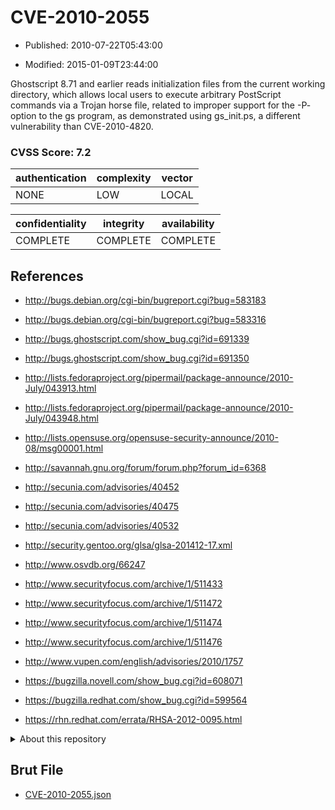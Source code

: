 # CVE-2010-2055

- Published: 2010-07-22T05:43:00

- Modified: 2015-01-09T23:44:00

Ghostscript 8.71 and earlier reads initialization files from the current working directory, which allows local users to execute arbitrary PostScript commands via a Trojan horse file, related to improper support for the -P- option to the gs program, as demonstrated using gs_init.ps, a different vulnerability than CVE-2010-4820.

### CVSS Score: **7.2**

| authentication | complexity | vector |
| --- | --- | --- |
| NONE | LOW | LOCAL |

| confidentiality | integrity | availability |
| --- | --- | --- |
| COMPLETE | COMPLETE | COMPLETE |

## References

* http://bugs.debian.org/cgi-bin/bugreport.cgi?bug=583183

* http://bugs.debian.org/cgi-bin/bugreport.cgi?bug=583316

* http://bugs.ghostscript.com/show_bug.cgi?id=691339

* http://bugs.ghostscript.com/show_bug.cgi?id=691350

* http://lists.fedoraproject.org/pipermail/package-announce/2010-July/043913.html

* http://lists.fedoraproject.org/pipermail/package-announce/2010-July/043948.html

* http://lists.opensuse.org/opensuse-security-announce/2010-08/msg00001.html

* http://savannah.gnu.org/forum/forum.php?forum_id=6368

* http://secunia.com/advisories/40452

* http://secunia.com/advisories/40475

* http://secunia.com/advisories/40532

* http://security.gentoo.org/glsa/glsa-201412-17.xml

* http://www.osvdb.org/66247

* http://www.securityfocus.com/archive/1/511433

* http://www.securityfocus.com/archive/1/511472

* http://www.securityfocus.com/archive/1/511474

* http://www.securityfocus.com/archive/1/511476

* http://www.vupen.com/english/advisories/2010/1757

* https://bugzilla.novell.com/show_bug.cgi?id=608071

* https://bugzilla.redhat.com/show_bug.cgi?id=599564

* https://rhn.redhat.com/errata/RHSA-2012-0095.html

<details>
<summary>About this repository</summary> 

  This repository is part of the project [Live Hack CVE](https://github.com/Live-Hack-CVE). Main website can be found [www.live-hack.org](https://www.live-hack.org) 
  
  Made by [Sn0wAlice](https://github.com/Sn0wAlice) for the people that care about security and need to have a feed of the latest CVEs. Hope you enjoy it, don't forget to star the repo and follow me on [Twitter](https://twitter.com/Sn0wAlice) and [Github](https://github.com/Sn0wAlice). And that is my [personnal website](https://www.alice-snow.me/)

  - [Home Page](https://github.com/Live-Hack-CVE)
  - [Framework](https://github.com/Live-Hack-CVE/cve-framework)
  - [CVE database](https://github.com/Live-Hack-CVE/full_database)
  - [Changelog](https://github.com/Live-Hack-CVE/Changelog)
</details>

## Brut File

* [CVE-2010-2055.json](https://raw.githubusercontent.com/Live-Hack-CVE/full_database/main/cves/2010/CVE-2010-2055.json)

